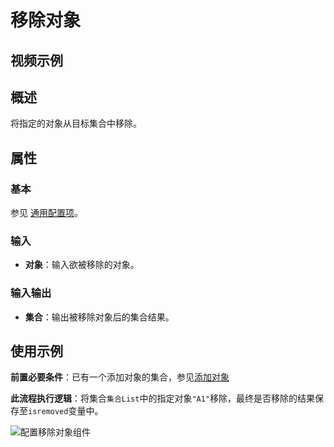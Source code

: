 # 移除对象

## 视频示例

## 概述

将指定的对象从目标集合中移除。

## 属性

### 基本

参见 [通用配置项](../../Appendix/CommonConfigurationItems.md)。

### 输入

- **对象**：输入欲被移除的对象。

### 输入输出

- **集合**：输出被移除对象后的集合结果。

## 使用示例

**前置必要条件**：已有一个添加对象的集合，参见[添加对象](../CollectionProcessing/AddToCollectionActivity.md)

**此流程执行逻辑**：将集合`集合List`中的指定对象`"A1"`移除，最终是否移除的结果保存至`isremoved`变量中。

![配置移除对象组件](https://docimages.blob.core.chinacloudapi.cn/images/Activities/RemoveFromCollectionActivity1.png)
